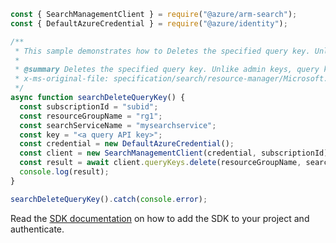 ```javascript
const { SearchManagementClient } = require("@azure/arm-search");
const { DefaultAzureCredential } = require("@azure/identity");

/**
 * This sample demonstrates how to Deletes the specified query key. Unlike admin keys, query keys are not regenerated. The process for regenerating a query key is to delete and then recreate it.
 *
 * @summary Deletes the specified query key. Unlike admin keys, query keys are not regenerated. The process for regenerating a query key is to delete and then recreate it.
 * x-ms-original-file: specification/search/resource-manager/Microsoft.Search/stable/2020-08-01/examples/SearchDeleteQueryKey.json
 */
async function searchDeleteQueryKey() {
  const subscriptionId = "subid";
  const resourceGroupName = "rg1";
  const searchServiceName = "mysearchservice";
  const key = "<a query API key>";
  const credential = new DefaultAzureCredential();
  const client = new SearchManagementClient(credential, subscriptionId);
  const result = await client.queryKeys.delete(resourceGroupName, searchServiceName, key);
  console.log(result);
}

searchDeleteQueryKey().catch(console.error);
```

Read the [SDK documentation](https://github.com/Azure/azure-sdk-for-js/blob/%40azure%2Farm-search_3.0.1/sdk/search/arm-search/README.md) on how to add the SDK to your project and authenticate.
